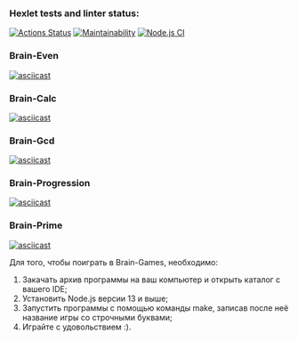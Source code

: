 ### Hexlet tests and linter status:
[![Actions Status](https://github.com/Hamzi25/frontend-project-lvl1/workflows/hexlet-check/badge.svg)](https://github.com/Hamzi25/frontend-project-lvl1/actions)
[![Maintainability](https://api.codeclimate.com/v1/badges/a99a88d28ad37a79dbf6/maintainability)](https://codeclimate.com/github/codeclimate/codeclimate/maintainability)
[![Node.js CI](https://github.com/Hamzi25/frontend-project-lvl1/actions/workflows/nodejs.yml/badge.svg)](https://github.com/Hamzi25/frontend-project-lvl1/actions/workflows/nodejs.yml)
### Brain-Even
[![asciicast](https://asciinema.org/a/g2da81lwCTZpXJtt6RCvrTpl3.svg)](https://asciinema.org/a/g2da81lwCTZpXJtt6RCvrTpl3)
### Brain-Calc
[![asciicast](https://asciinema.org/a/elxpVco3maeE2TRLxfwlr4dV0.svg)](https://asciinema.org/a/elxpVco3maeE2TRLxfwlr4dV0)
### Brain-Gcd
[![asciicast](https://asciinema.org/a/Vt3GJUpCDrmwEQyLSo0Z6YZSr.svg)](https://asciinema.org/a/Vt3GJUpCDrmwEQyLSo0Z6YZSr)
### Brain-Progression
[![asciicast](https://asciinema.org/a/COSoORcdw3lka3EK522iCgSTv.svg)](https://asciinema.org/a/COSoORcdw3lka3EK522iCgSTv)
### Brain-Prime
[![asciicast](https://asciinema.org/a/dPcrNMtBCrqgSxxNni8rcFkF8.svg)](https://asciinema.org/a/dPcrNMtBCrqgSxxNni8rcFkF8)

Для того, чтобы поиграть в Brain-Games, необходимо:
 1. Закачать архив программы на ваш компьютер и открыть каталог с вашего IDE;
 2. Установить Node.js версии 13 и выше;
 3. Запустить программы с помощью команды make, записав после неё название игры со строчными буквами;
 4. Играйте с удовольствием :).
